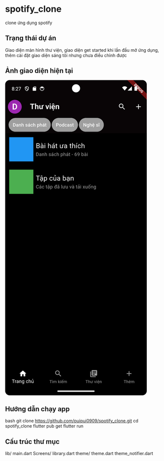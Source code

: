 # spotify_clone

clone ứng dụng spotify

## Trạng thái dự án

Giao diện màn hình thư viện, giao diện get started khi lần đầu mở ứng dụng, 
thêm cài đặt giao diện sáng tôi nhưng chưa điều chỉnh được

## Ảnh giao diện hiện tại

![Screenshot_20250728_202751.png](test/Screenshot_20250728_202751.png)

## Hướng dẫn chạy app

bash
    git clone https://github.com/puipui0909/spotify_clone.git
    cd spotify_clone
    flutter pub get
    flutter run

## Cấu trúc thư mục
lib/
    main.dart
    Screens/
        library.dart
    theme/
        theme.dart
        theme_notifier.dart